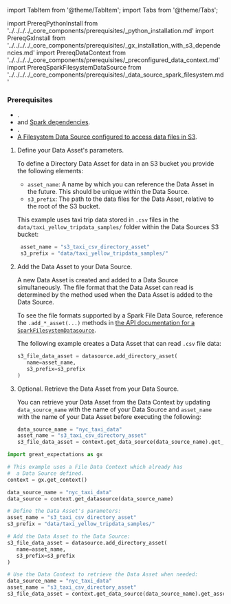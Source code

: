 import TabItem from '@theme/TabItem';
import Tabs from '@theme/Tabs';

import PrereqPythonInstall from '../../../../_core_components/prerequisites/_python_installation.md'
import PrereqGxInstall from '../../../../_core_components/prerequisites/_gx_installation_with_s3_dependencies.md'
import PrereqDataContext from '../../../../_core_components/prerequisites/_preconfigured_data_context.md'
import PrereqSparkFilesystemDataSource from '../../../../_core_components/prerequisites/_data_source_spark_filesystem.md'

### Prerequisites
- <PrereqPythonInstall/>.
- <PrereqGxInstall/> and [Spark dependencies](/core/set_up_a_gx_environment/install_additional_dependencies.md?dependencies=spark).
- <PrereqDataContext/>.
- [A Filesystem Data Source configured to access data files in S3](/core/connect_to_data/filesystem_data/filesystem_data.md?data_source_type=spark&environment=s3#create-a-data-source).

<Tabs>

<TabItem value="procedure" label="Procedure">

1. Define your Data Asset's parameters.

   To define a Directory Data Asset for data in an S3 bucket you provide the following elements:

   - `asset_name`: A name by which you can reference the Data Asset in the future.  This should be unique within the Data Source.
   - `s3_prefix`: The path to the data files for the Data Asset, relative to the root of the S3 bucket.

   This example uses taxi trip data stored in `.csv` files in the `data/taxi_yellow_tripdata_samples/` folder within the Data Sources S3 bucket:

   ```python title="Python"
    asset_name = "s3_taxi_csv_directory_asset"
    s3_prefix = "data/taxi_yellow_tripdata_samples/"
    ```

2. Add the Data Asset to your Data Source.

   A new Data Asset is created and added to a Data Source simultaneously.  The file format that the Data Asset can read is determined by the method used when the Data Asset is added to the Data Source.

   To see the file formats supported by a Spark File Data Source, reference the `.add_*_asset(...)` methods in [the API documentation for a `SparkFilesystemDatasource`](/reference/api/datasource/fluent/SparkFilesystemDatasource_class.mdx).

   The following example creates a Data Asset that can read `.csv` file data:

   ```python
   s3_file_data_asset = datasource.add_directory_asset(
      name=asset_name,
      s3_prefix=s3_prefix
   )
   ```
   
3. Optional. Retrieve the Data Asset from your Data Source.

   You can retrieve your Data Asset from the Data Context by updating `data_source_name` with the name of your Data Source and `asset_name` with the name of your Data Asset before executing the following:

   ```python
   data_source_name = "nyc_taxi_data"
   asset_name = "s3_taxi_csv_directory_asset"
   s3_file_data_asset = context.get_data_source(data_source_name).get_asset(asset_name)
   ```

</TabItem>

<TabItem value="sample_code" label="Sample code">

   ```python
   import great_expectations as gx
   
   # This example uses a File Data Context which already has
   #  a Data Source defined.
   context = gx.get_context()

   data_source_name = "nyc_taxi_data"
   data_source = context.get_datasource(data_source_name)

   # Define the Data Asset's parameters:
   asset_name = "s3_taxi_csv_directory_asset"
   s3_prefix = "data/taxi_yellow_tripdata_samples/"

   # Add the Data Asset to the Data Source:
   s3_file_data_asset = datasource.add_directory_asset(
      name=asset_name,
      s3_prefix=s3_prefix
   )

   # Use the Data Context to retrieve the Data Asset when needed:
   data_source_name = "nyc_taxi_data"
   asset_name = "s3_taxi_csv_directory_asset"
   s3_file_data_asset = context.get_data_source(data_source_name).get_asset(asset_name)
   ```

</TabItem>

</Tabs>